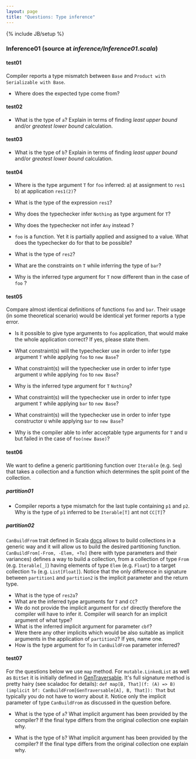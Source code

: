 ```yaml
---
layout: page
title: "Questions: Type inference"
---
```

{% include JB/setup %}

<!--- list of all examples -->

### Inference01 (source at *inference/Inference01.scala*) ###

#### test01 ####
Compiler reports a type mismatch between `Base` and `Product with Serializable with Base`.
 - Where does the expected type come from?

#### test02 ####
 
 - What is the type of `a`? Explain in terms of finding *least upper bound* and/or *greatest lower bound* calculation.

#### test03 ####
 - What is the type of `b`? Explain in terms of finding *least upper bound* and/or *greatest lower bound* calculation.

#### test04 ####
 - Where is the type argument `T` for `foo` inferred: 
  a) at assignment to `res1`
  b) at application `res1(2)`?
 - What is the type of the expression `res1`?
 - Why does the typechecker infer `Nothing` as type argument for `T`?
 - Why does the typechecker not infer `Any` instead ?
 - `foo` is a function. Yet it is partially applied and assigned to a value. What does the typechecker do for that to be possible?

 - What is the type of `res2`?
 - What are the constraints on `T` while inferring the type of `bar`?
 - Why is the inferred type argument for `T` now different than in the case of `foo` ?

<!-- todo still to decide -->
#### test05 ####
Compare almost identical definitions of functions `foo` and `bar`. Their usage (in some theoretical scenario) would be identical yet former reports a type error.
 - Is it possible to give type arguments to `foo` application, that would make the whole application correct? If yes, please state them.
 - What constraint(s) will the typechecker use in order to infer type argument `T` while  applying `foo` to `new Base`?
 - What constraint(s) will the typechecker use in order to infer type argument `U` while applying `foo` to `new Base`?
 - Why is the inferred type argument for `T` `Nothing`?

 - What constraint(s) will the typechecker use in order to infer type argument `T` while applying `bar` to `new Base`?
 - What constraint(s) will the typechecker use in order to infer type constructor `U` while applying `bar` to `new Base`?
 - Why is the compiler able to infer acceptable type arguments for `T` and `U` but failed in the case of `foo(new Base)`?


#### test06 ####
We want to define a generic partitioning function over `Iterable` (e.g. `Seq`) that takes a collection and a function which determines the split point of the collection. 

##### partition01
 - Compiler reports a type mismatch for the last tuple containing `p1` and `p2`. Why is the type of `p1` inferred to be `Iterable[T]` ant not `CC[T]`?


##### partition02
`CanBuildFrom` trait defined in Scala [docs](http://www.scala-lang.org/api/current/index.html#scala.collection.generic.CanBuildFrom) allows to build collections in a generic way and it will allow us to build the desired partitioning function. `CanBuildFrom[-From, -Elem, +To]` (here with type parameters and their variances) defines a way to build a collection, from a collection of type `From` (e.g. `Iterable[_]`) having elements of type `Elem` (e.g. `Float`) to a target collection `To` (e.g. `List[Float]`).
Notice that the only difference in signature between `partition1` and `partition2` is the implicit parameter and the return type.

 - What is the type of `res2a`?
 - What are the inferred type arguments for `T` and `CC`?
 - We do not provide the implicit argument for `cbf` directly therefore the compiler will have to infer it. Compiler will search for an implicit argument of what type?
 - What is the inferred implicit argument for parameter `cbf`?
 - Were there any other implicits which would be also suitable as implicit arguments in the application of `partition2`? If yes, name one.
 - How is the type argument for `To` in `CanBuildFrom` parameter inferred?


#### test07
 For the questions below we use `map` method. For `mutable.LinkedList` as well as `BitSet` it is initially defined in [GenTraversable](http://www.scala-lang.org/archives/downloads/distrib/files/nightly/docs/library/index.html#scala.collection.GenTraversable). It's full signature method is pretty hairy (see scaladoc for details): `def map[B, That](f: (A) => B)(implicit bf: CanBuildFrom[GenTraversable[A], B, That]): That` but typically you do not have to worry about it. Notice only the implicit parameter of type `CanBuildFrom` as discussed in the question before.

 - What is the type of `a`? What implicit argument has been provided by the compiler? If the final type differs from the original collection one explain why. 

 - What is the type of `b`? What implicit argument has been provided by the compiler? If the final type differs from the original collection one explain why. 

